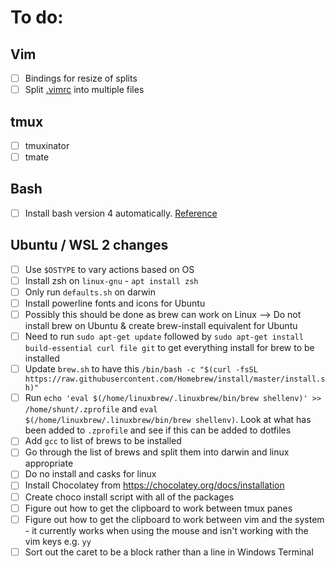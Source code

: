 # To do:

## Vim

- [ ] Bindings for resize of splits
- [ ] Split [.vimrc](./dotfiles/.vimrc) into multiple files

## tmux

- [ ] tmuxinator
- [ ] tmate

## Bash

- [ ] Install bash version 4 automatically. [Reference](https://gist.github.com/Rican7/44081a9806595704fa7b289c32fcd62c)


## Ubuntu / WSL 2 changes

- [ ] Use `$OSTYPE` to vary actions based on OS
- [ ] Install zsh on `linux-gnu` - `apt install zsh`
- [ ] Only run `defaults.sh` on darwin
- [ ] Install powerline fonts and icons for Ubuntu
- [ ] Possibly this should be done as brew can work on Linux --> Do not install brew on Ubuntu & create brew-install equivalent for Ubuntu
- [ ] Need to run `sudo apt-get update` followed by `sudo apt-get install build-essential curl file git` to get everything install for brew to be installed
- [ ] Update `brew.sh` to have this `/bin/bash -c "$(curl -fsSL https://raw.githubusercontent.com/Homebrew/install/master/install.sh)"`
- [ ] Run `echo 'eval $(/home/linuxbrew/.linuxbrew/bin/brew shellenv)' >> /home/shunt/.zprofile` and `eval $(/home/linuxbrew/.linuxbrew/bin/brew shellenv)`. Look at what has been added to `.zprofile` and see if this can be added to dotfiles
- [ ] Add `gcc` to list of brews to be installed
- [ ] Go through the list of brews and split them into darwin and linux appropriate
- [ ] Do no install and casks for linux
- [ ] Install Chocolatey from https://chocolatey.org/docs/installation
- [ ] Create choco install script with all of the packages
- [ ] Figure out how to get the clipboard to work between tmux panes
- [ ] Figure out how to get the clipboard to work between vim and the system - it currently works when using the mouse and isn't working with the vim keys e.g. `yy`
- [ ] Sort out the caret to be a block rather than a line in Windows Terminal
